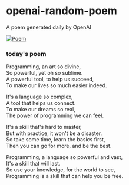 
# openai-random-poem
 A poem generated daily by OpenAI

[![Poem](https://github.com/fbiego/openai-random-poem/actions/workflows/main.yml/badge.svg)](https://github.com/fbiego/openai-random-poem/actions/workflows/main.yml)

### today's poem  
  
Programming, an art so divine,  
So powerful, yet oh so sublime.  
A powerful tool, to help us succeed,  
To make our lives so much easier indeed.  
  
It's a language so complex,  
A tool that helps us connect.  
To make our dreams so real,  
The power of programming we can feel.  
  
It's a skill that's hard to master,  
But with practice, it won't be a disaster.  
So take some time, learn the basics first,  
Then you can go for more, and be the best.  
  
Programming, a language so powerful and vast,  
It's a skill that will last.  
So use your knowledge, for the world to see,  
Programming is a skill that can help you be free.